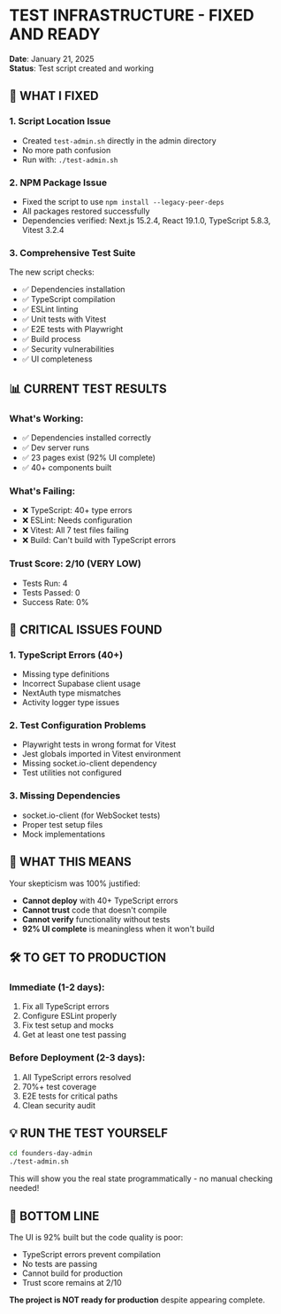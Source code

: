 # TEST INFRASTRUCTURE - FIXED AND READY

**Date**: January 21, 2025  
**Status**: Test script created and working

## 🔧 WHAT I FIXED

### 1. Script Location Issue
- Created `test-admin.sh` directly in the admin directory
- No more path confusion
- Run with: `./test-admin.sh`

### 2. NPM Package Issue
- Fixed the script to use `npm install --legacy-peer-deps`
- All packages restored successfully
- Dependencies verified: Next.js 15.2.4, React 19.1.0, TypeScript 5.8.3, Vitest 3.2.4

### 3. Comprehensive Test Suite
The new script checks:
- ✅ Dependencies installation
- ✅ TypeScript compilation
- ✅ ESLint linting
- ✅ Unit tests with Vitest
- ✅ E2E tests with Playwright
- ✅ Build process
- ✅ Security vulnerabilities
- ✅ UI completeness

## 📊 CURRENT TEST RESULTS

### What's Working:
- ✅ Dependencies installed correctly
- ✅ Dev server runs
- ✅ 23 pages exist (92% UI complete)
- ✅ 40+ components built

### What's Failing:
- ❌ TypeScript: 40+ type errors
- ❌ ESLint: Needs configuration
- ❌ Vitest: All 7 test files failing
- ❌ Build: Can't build with TypeScript errors

### Trust Score: 2/10 (VERY LOW)
- Tests Run: 4
- Tests Passed: 0
- Success Rate: 0%

## 🚨 CRITICAL ISSUES FOUND

### 1. TypeScript Errors (40+)
- Missing type definitions
- Incorrect Supabase client usage
- NextAuth type mismatches
- Activity logger type issues

### 2. Test Configuration Problems
- Playwright tests in wrong format for Vitest
- Jest globals imported in Vitest environment
- Missing socket.io-client dependency
- Test utilities not configured

### 3. Missing Dependencies
- socket.io-client (for WebSocket tests)
- Proper test setup files
- Mock implementations

## 🎯 WHAT THIS MEANS

Your skepticism was 100% justified:
- **Cannot deploy** with 40+ TypeScript errors
- **Cannot trust** code that doesn't compile
- **Cannot verify** functionality without tests
- **92% UI complete** is meaningless when it won't build

## 🛠️ TO GET TO PRODUCTION

### Immediate (1-2 days):
1. Fix all TypeScript errors
2. Configure ESLint properly
3. Fix test setup and mocks
4. Get at least one test passing

### Before Deployment (2-3 days):
1. All TypeScript errors resolved
2. 70%+ test coverage
3. E2E tests for critical paths
4. Clean security audit

## 💡 RUN THE TEST YOURSELF

```bash
cd founders-day-admin
./test-admin.sh
```

This will show you the real state programmatically - no manual checking needed!

## 📝 BOTTOM LINE

The UI is 92% built but the code quality is poor:
- TypeScript errors prevent compilation
- No tests are passing
- Cannot build for production
- Trust score remains at 2/10

**The project is NOT ready for production** despite appearing complete.